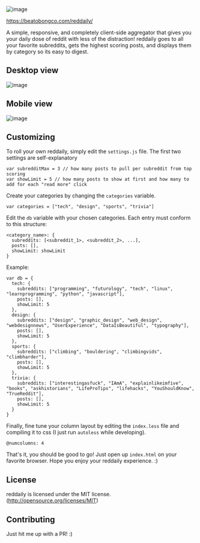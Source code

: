 ![image](https://cloud.githubusercontent.com/assets/3739702/19669856/422113ee-9a95-11e6-92fe-699bed9079a7.png)

https://beatobongco.com/reddaily/

A simple, responsive, and completely client-side aggregator that gives you your daily dose of reddit with less of the distraction! reddaily goes to all your favorite subreddits, gets the highest scoring posts, and displays them by category so its easy to digest.

## Desktop view
![image](https://cloud.githubusercontent.com/assets/3739702/19669928/d4e2acc4-9a95-11e6-83a4-c82f53883935.png)

## Mobile view
![image](https://cloud.githubusercontent.com/assets/3739702/19671700/2bf5b800-9aa3-11e6-88ca-200aed29c3bb.png)

## Customizing

To roll your own reddaily, simply edit the `settings.js` file. The first two settings are self-explanatory

```
var subredditMax = 3 // how many posts to pull per subreddit from top scoring
var showLimit = 5 // how many posts to show at first and how many to add for each "read more" click
```

Create your categories by changing the `categories` variable.

```
var categories = ["tech", "design", "sports", "trivia"]
````

Edit the `db` variable with your chosen categories. Each entry must conform to this structure:

```
<category_name>: {
  subreddits: [<subreddit_1>, <subreddit_2>, ...],
  posts: [],
  showLimit: showLimit
}

```

Example:

```
var db = {
  tech: {
    subreddits: ["programming", "futurology", "tech", "linux", "learnprogramming", "python", "javascript"],
    posts: [],
    showLimit: 5
  },
  design: {
    subreddits: ["design", "graphic_design", "web_design", "webdesignnews", "UserExperience", "DataIsBeautiful", "typography"],
    posts: [],
    showLimit: 5
  },
  sports: {
    subreddits: ["climbing", "bouldering", "climbingvids", "climbharder"],
    posts: [],
    showLimit: 5
  },
  trivia: {
    subreddits: ["interestingasfuck", "IAmA", "explainlikeimfive", "books", "askhistorians", "LifeProTips", "lifehacks", "YouShouldKnow", "TrueReddit"],
    posts: [],
    showLimit: 5
  }
}
```

Finally, fine tune your column layout by editing the `index.less` file and compiling it to css (I just run `autoless` while developing).

```
@numcolumns: 4
```

That's it, you should be good to go! Just open up `index.html` on your favorite browser. Hope you enjoy your reddaily experience. :)

## License

reddaily is licensed under the MIT license. (http://opensource.org/licenses/MIT)

## Contributing

Just hit me up with a PR! :)
